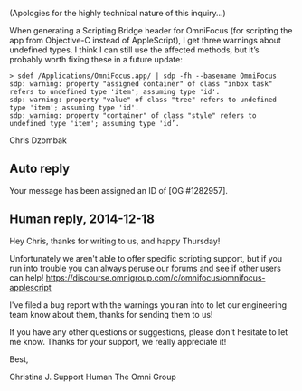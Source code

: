(Apologies for the highly technical nature of this inquiry…)

When generating a Scripting Bridge header for OmniFocus (for scripting the app from Objective-C instead of AppleScript), I get three warnings about undefined types. I think I can still use the affected methods, but it’s probably worth fixing these in a future update:

```
> sdef /Applications/OmniFocus.app/ | sdp -fh --basename OmniFocus
sdp: warning: property "assigned container" of class "inbox task" refers to undefined type 'item'; assuming type 'id'.
sdp: warning: property "value" of class "tree" refers to undefined type 'item'; assuming type 'id'.
sdp: warning: property "container" of class "style" refers to undefined type 'item'; assuming type 'id’.
```

Chris Dzombak

## Auto reply

Your message has been assigned an ID of [OG #1282957].

## Human reply, 2014-12-18

Hey Chris, thanks for writing to us, and happy Thursday! 

Unfortunately we aren't able to offer specific scripting support, but if you run into trouble you can always peruse our forums and see if other users can help! <https://discourse.omnigroup.com/c/omnifocus/omnifocus-applescript>

I've filed a bug report with the warnings you ran into to let our engineering team know about them, thanks for sending them to us!

If you have any other questions or suggestions, please don't hesitate to let me know. Thanks for your support, we really appreciate it!

Best,

Christina J.
Support Human
The Omni Group
